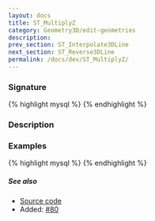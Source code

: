 ```yaml
---
layout: docs
title: ST_MultiplyZ
category: Geometry3D/edit-geometries
description: 
prev_section: ST_Interpolate3DLine
next_section: ST_Reverse3DLine
permalink: /docs/dev/ST_MultiplyZ/
---
```


### Signature

{% highlight mysql %}
{% endhighlight %}

### Description

### Examples

{% highlight mysql %}
{% endhighlight %}

##### See also

* <a href="https://github.com/irstv/H2GIS/blob/master/h2spatial-ext/src/main/java/org/h2gis/h2spatialext/function/spatial/edit/ST_MultiplyZ.java" target="_blank">Source code</a>
* Added: <a href="https://github.com/irstv/H2GIS/pull/80" target="_blank">#80</a>
